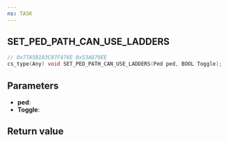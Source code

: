 ```yaml
---
ns: TASK
---
```

## SET_PED_PATH_CAN_USE_LADDERS

```c
// 0x77A5B103C87F476E 0x53A879EE
cs_type(Any) void SET_PED_PATH_CAN_USE_LADDERS(Ped ped, BOOL Toggle);
```

## Parameters
* **ped**: 
* **Toggle**: 

## Return value
